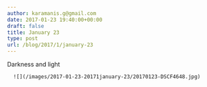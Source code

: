 ```yaml
---
author: karamanis.g@gmail.com
date: 2017-01-23 19:40:00+00:00
draft: false
title: January 23
type: post
url: /blog/2017/1/january-23
---
```


Darkness and light


  
      ![](/images/2017-01-23-20171january-23/20170123-DSCF4648.jpg)

